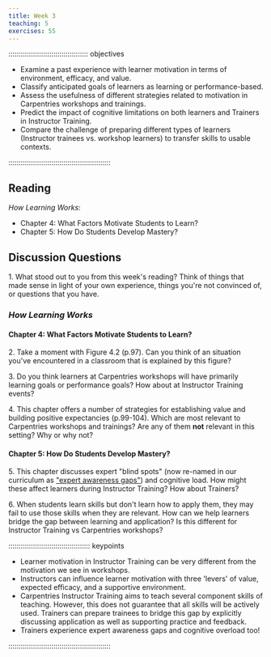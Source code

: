 ```yaml
---
title: Week 3
teaching: 5
exercises: 55
---
```


::::::::::::::::::::::::::::::::::::::: objectives

- Examine a past experience with learner motivation in terms of environment, efficacy, and value.
- Classify anticipated goals of learners as learning or performance-based.
- Assess the usefulness of different strategies related to motivation in Carpentries workshops and trainings.
- Predict the impact of cognitive limitations on both learners and Trainers in Instructor Training.
- Compare the challenge of preparing different types of learners (Instructor trainees vs. workshop learners) to transfer skills to usable contexts.

::::::::::::::::::::::::::::::::::::::::::::::::::

## Reading

*How Learning Works*:

- Chapter 4: What Factors Motivate Students to Learn?
- Chapter 5: How Do Students Develop Mastery? 

## Discussion Questions

1\. What stood out to you from this week's reading? Think of things that made sense in light of your own experience, things you're not convinced of, or questions that you have.

### *How Learning Works*

#### Chapter 4: What Factors Motivate Students to Learn?

2\. Take a moment with Figure 4.2 (p.97). Can you think of an situation you've encountered in a classroom that is explained
by this figure?

3\. Do you think learners at Carpentries workshops will have primarily learning goals or performance goals? How about at Instructor Training events?

4\. This chapter offers a number of strategies for establishing value and building positive expectancies (p.99-104). Which are most relevant to Carpentries workshops and trainings? Are any of them **not** relevant in this setting? Why or why not?

#### Chapter 5: How Do Students Develop Mastery?

5\. This chapter discusses expert "blind spots" (now re-named in our curriculum as ["expert awareness gaps"](https://carpentries.github.io/instructor-training/04-expertise/index.html#expert-awareness-gap)) and cognitive load.
How might these affect learners during Instructor Training? How about Trainers?

6\. When students learn skills but don't learn how to apply them, they may fail to use those skills when they are relevant.
How can we help learners bridge the gap between learning and application? Is this different for Instructor Training vs Carpentries workshops?

:::::::::::::::::::::::::::::::::::::::: keypoints

- Learner motivation in Instructor Training can be very different from the motivation we see in workshops.
- Instructors can influence learner motivation with three 'levers' of value, expected efficacy, and a supportive environment.
- Carpentries Instructor Training aims to teach several component skills of teaching. However, this does not guarantee that all skills will be actively used. Trainers can prepare trainees to bridge this gap by explicitly discussing application as well as supporting practice and feedback.
- Trainers experience expert awareness gaps and cognitive overload too!

::::::::::::::::::::::::::::::::::::::::::::::::::


